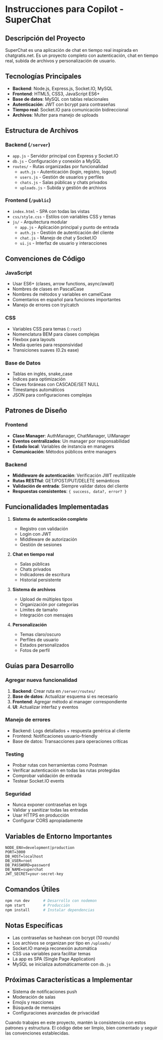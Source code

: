 # Instrucciones para Copilot - SuperChat

<!-- Use this file to provide workspace-specific custom instructions to Copilot. For more details, visit https://code.visualstudio.com/docs/copilot/copilot-customization#_use-a-githubcopilotinstructionsmd-file -->

## Descripción del Proyecto

SuperChat es una aplicación de chat en tiempo real inspirada en chatgratis.net. Es un proyecto completo con autenticación, chat en tiempo real, subida de archivos y personalización de usuario.

## Tecnologías Principales

- **Backend**: Node.js, Express.js, Socket.IO, MySQL
- **Frontend**: HTML5, CSS3, JavaScript ES6+
- **Base de datos**: MySQL con tablas relacionales
- **Autenticación**: JWT con bcrypt para contraseñas
- **Tiempo real**: Socket.IO para comunicación bidireccional
- **Archivos**: Multer para manejo de uploads

## Estructura de Archivos

### Backend (`/server`)
- `app.js` - Servidor principal con Express y Socket.IO
- `db.js` - Configuración y conexión a MySQL
- `routes/` - Rutas organizadas por funcionalidad
  - `auth.js` - Autenticación (login, registro, logout)
  - `users.js` - Gestión de usuarios y perfiles
  - `chats.js` - Salas públicas y chats privados
  - `uploads.js` - Subida y gestión de archivos

### Frontend (`/public`)
- `index.html` - SPA con todas las vistas
- `css/style.css` - Estilos con variables CSS y temas
- `js/` - Arquitectura modular
  - `app.js` - Aplicación principal y punto de entrada
  - `auth.js` - Gestión de autenticación del cliente
  - `chat.js` - Manejo de chat y Socket.IO
  - `ui.js` - Interfaz de usuario y interacciones

## Convenciones de Código

### JavaScript
- Usar ES6+ (clases, arrow functions, async/await)
- Nombres de clases en PascalCase
- Nombres de métodos y variables en camelCase
- Comentarios en español para funciones importantes
- Manejo de errores con try/catch

### CSS
- Variables CSS para temas (`:root`)
- Nomenclatura BEM para clases complejas
- Flexbox para layouts
- Media queries para responsividad
- Transiciones suaves (0.2s ease)

### Base de Datos
- Tablas en inglés, snake_case
- Índices para optimización
- Claves foráneas con CASCADE/SET NULL
- Timestamps automáticos
- JSON para configuraciones complejas

## Patrones de Diseño

### Frontend
- **Clase Manager**: AuthManager, ChatManager, UIManager
- **Eventos centralizados**: Un manager por responsabilidad
- **Estado local**: Variables de instancia en managers
- **Comunicación**: Métodos públicos entre managers

### Backend
- **Middleware de autenticación**: Verificación JWT reutilizable
- **Rutas RESTful**: GET/POST/PUT/DELETE semánticos
- **Validación de entrada**: Siempre validar datos del cliente
- **Respuestas consistentes**: `{ success, data?, error? }`

## Funcionalidades Implementadas

1. **Sistema de autenticación completo**
   - Registro con validación
   - Login con JWT
   - Middleware de autorización
   - Gestión de sesiones

2. **Chat en tiempo real**
   - Salas públicas
   - Chats privados
   - Indicadores de escritura
   - Historial persistente

3. **Sistema de archivos**
   - Upload de múltiples tipos
   - Organización por categorías
   - Límites de tamaño
   - Integración con mensajes

4. **Personalización**
   - Temas claro/oscuro
   - Perfiles de usuario
   - Estados personalizados
   - Fotos de perfil

## Guías para Desarrollo

### Agregar nueva funcionalidad
1. **Backend**: Crear ruta en `/server/routes/`
2. **Base de datos**: Actualizar esquema si es necesario
3. **Frontend**: Agregar método al manager correspondiente
4. **UI**: Actualizar interfaz y eventos

### Manejo de errores
- Backend: Logs detallados + respuesta genérica al cliente
- Frontend: Notificaciones usuario-friendly
- Base de datos: Transacciones para operaciones críticas

### Testing
- Probar rutas con herramientas como Postman
- Verificar autenticación en todas las rutas protegidas
- Comprobar validación de entrada
- Testear Socket.IO events

### Seguridad
- Nunca exponer contraseñas en logs
- Validar y sanitizar todas las entradas
- Usar HTTPS en producción
- Configurar CORS apropiadamente

## Variables de Entorno Importantes

```env
NODE_ENV=development|production
PORT=3000
DB_HOST=localhost
DB_USER=root
DB_PASSWORD=password
DB_NAME=superchat
JWT_SECRET=your-secret-key
```

## Comandos Útiles

```bash
npm run dev      # Desarrollo con nodemon
npm start        # Producción
npm install      # Instalar dependencias
```

## Notas Específicas

- Las contraseñas se hashean con bcrypt (10 rounds)
- Los archivos se organizan por tipo en `/uploads/`
- Socket.IO maneja reconexión automática
- CSS usa variables para facilitar temas
- La app es SPA (Single Page Application)
- MySQL se inicializa automáticamente con `db.js`

## Próximas Características a Implementar

- Sistema de notificaciones push
- Moderación de salas
- Emojis y reacciones
- Búsqueda de mensajes
- Configuraciones avanzadas de privacidad

Cuando trabajes en este proyecto, mantén la consistencia con estos patrones y estructura. El código debe ser limpio, bien comentado y seguir las convenciones establecidas.
